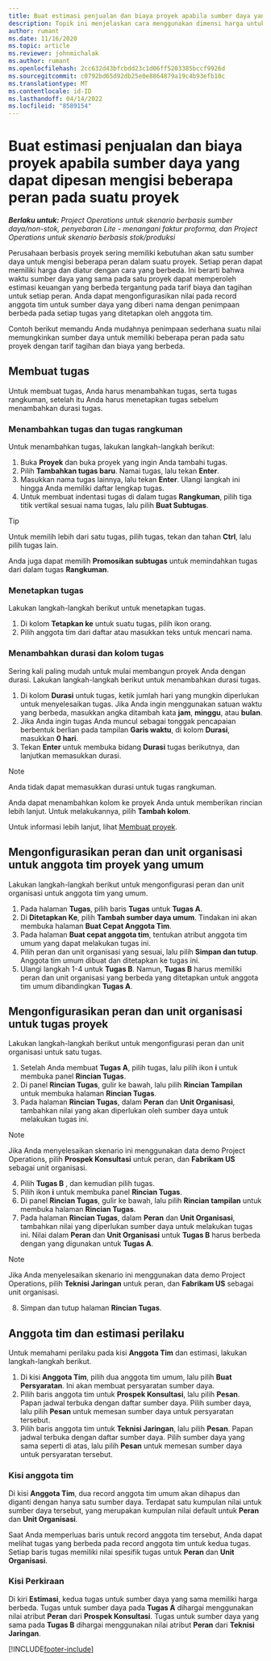 ```yaml
---
title: Buat estimasi penjualan dan biaya proyek apabila sumber daya yang dapat dipesan mengisi beberapa peran pada suatu proyek
description: Topik ini menjelaskan cara menggunakan dimensi harga untuk mendukung estimasi harga dan biaya untuk sumber daya yang mengisi beberapa peran pada satu proyek.
author: rumant
ms.date: 11/16/2020
ms.topic: article
ms.reviewer: johnmichalak
ms.author: rumant
ms.openlocfilehash: 2cc632d43bfcbdd23c1d06ff5203385bccf9926d
ms.sourcegitcommit: c0792bd65d92db25e0e8864879a19c4b93efb10c
ms.translationtype: MT
ms.contentlocale: id-ID
ms.lasthandoff: 04/14/2022
ms.locfileid: "8589154"
---
```

# <a name="estimate-project-sales-and-costs-when-a-bookable-resource-fills-multiple-roles-on-a-project"></a>Buat estimasi penjualan dan biaya proyek apabila sumber daya yang dapat dipesan mengisi beberapa peran pada suatu proyek 

_**Berlaku untuk:** Project Operations untuk skenario berbasis sumber daya/non-stok, penyebaran Lite - menangani faktur proforma, dan Project Operations untuk skenario berbasis stok/produksi_ 

Perusahaan berbasis proyek sering memiliki kebutuhan akan satu sumber daya untuk mengisi beberapa peran dalam suatu proyek. Setiap peran dapat memiliki harga dan diatur dengan cara yang berbeda. Ini berarti bahwa waktu sumber daya yang sama pada satu proyek dapat memperoleh estimasi keuangan yang berbeda tergantung pada tarif biaya dan tagihan untuk setiap peran. Anda dapat mengonfigurasikan nilai pada record anggota tim untuk sumber daya yang diberi nama dengan penimpaan berbeda pada setiap tugas yang ditetapkan oleh anggota tim.

Contoh berikut memandu Anda mudahnya penimpaan sederhana suatu nilai memungkinkan sumber daya untuk memiliki beberapa peran pada satu proyek dengan tarif tagihan dan biaya yang berbeda.

## <a name="create-tasks"></a>Membuat tugas
Untuk membuat tugas, Anda harus menambahkan tugas, serta tugas rangkuman, setelah itu Anda harus menetapkan tugas sebelum menambahkan durasi tugas. 

### <a name="add-tasks-and-summary-tasks"></a>Menambahkan tugas dan tugas rangkuman
Untuk menambahkan tugas, lakukan langkah-langkah berikut:

1. Buka **Proyek** dan buka proyek yang ingin Anda tambahi tugas.
2. Pilih **Tambahkan tugas baru**. Namai tugas, lalu tekan **Enter**.
3. Masukkan nama tugas lainnya, lalu tekan **Enter**. Ulangi langkah ini hingga Anda memiliki daftar lengkap tugas.
3. Untuk membuat indentasi tugas di dalam tugas **Rangkuman**, pilih tiga titik vertikal sesuai nama tugas, lalu pilih **Buat Subtugas**. 

  > [!TIP]
  > Untuk memilih lebih dari satu tugas, pilih tugas, tekan dan tahan **Ctrl**, lalu pilih tugas lain.
  >
  > Anda juga dapat memilih **Promosikan subtugas** untuk memindahkan tugas dari dalam tugas **Rangkuman**.

### <a name="assign-tasks"></a>Menetapkan tugas

Lakukan langkah-langkah berikut untuk menetapkan tugas.

1. Di kolom **Tetapkan ke** untuk suatu tugas, pilih ikon orang.
2. Pilih anggota tim dari daftar atau masukkan teks untuk mencari nama.

### <a name="add-task-duration-and-columns"></a>Menambahkan durasi dan kolom tugas

Sering kali paling mudah untuk mulai membangun proyek Anda dengan durasi. Lakukan langkah-langkah berikut untuk menambahkan durasi tugas.

1. Di kolom **Durasi** untuk tugas, ketik jumlah hari yang mungkin diperlukan untuk menyelesaikan tugas. Jika Anda ingin menggunakan satuan waktu yang berbeda, masukkan angka ditambah kata **jam**, **minggu**, atau **bulan**.
2. Jika Anda ingin tugas Anda muncul sebagai tonggak pencapaian berbentuk berlian pada tampilan **Garis waktu**, di kolom **Durasi**, masukkan **0 hari**.
3. Tekan **Enter** untuk membuka bidang **Durasi** tugas berikutnya, dan lanjutkan memasukkan durasi.

  > [!NOTE]
  > Anda tidak dapat memasukkan durasi untuk tugas rangkuman.

Anda dapat menambahkan kolom ke proyek Anda untuk memberikan rincian lebih lanjut. Untuk melakukannya, pilih **Tambah kolom**. 

Untuk informasi lebih lanjut, lihat [Membuat proyek](https://support.microsoft.com/en-us/office/create-a-project-a5b5e823-fb2e-45fd-be00-7d84422d9749).

## <a name="set-up-the-role-and-organization-unit-for-a-generic-project-team-member"></a>Mengonfigurasikan peran dan unit organisasi untuk anggota tim proyek yang umum
Lakukan langkah-langkah berikut untuk mengonfigurasi peran dan unit organisasi untuk anggota tim yang umum.

1. Pada halaman **Tugas**, pilih baris **Tugas** untuk **Tugas A**. 
2. Di **Ditetapkan Ke**, pilih **Tambah sumber daya umum**. Tindakan ini akan membuka halaman **Buat Cepat Anggota Tim**.
3. Pada halaman **Buat cepat anggota tim**, tentukan atribut anggota tim umum yang dapat melakukan tugas ini.
4. Pilih peran dan unit organisasi yang sesuai, lalu pilih **Simpan dan tutup**. Anggota tim umum dibuat dan ditetapkan ke tugas ini. 
5. Ulangi langkah 1-4 untuk **Tugas B**. Namun, **Tugas B** harus memiliki peran dan unit organisasi yang berbeda yang ditetapkan untuk anggota tim umum dibandingkan **Tugas A**. 

## <a name="set-up-the-role-and-organization-unit-for-a-project-task"></a>Mengonfigurasikan peran dan unit organisasi untuk tugas proyek
Lakukan langkah-langkah berikut untuk mengonfigurasi peran dan unit organisasi untuk satu tugas.

1. Setelah Anda membuat **Tugas A**, pilih tugas, lalu pilih ikon **i** untuk membuka panel **Rincian Tugas**. 
2. Di panel **Rincian Tugas**, gulir ke bawah, lalu pilih **Rincian Tampilan** untuk membuka halaman **Rincian Tugas**.
3. Pada halaman **Rincian Tugas**, dalam **Peran** dan **Unit Organisasi**, tambahkan nilai yang akan diperlukan oleh sumber daya untuk melakukan tugas ini. 

  > [!NOTE]
  > Jika Anda menyelesaikan skenario ini menggunakan data demo Project Operations, pilih **Prospek Konsultasi** untuk peran, dan **Fabrikam US** sebagai unit organisasi.

4. Pilih **Tugas B** , dan kemudian pilih tugas.
5. Pilih ikon **i** untuk membuka panel **Rincian Tugas**. 
6. Di panel **Rincian Tugas**, gulir ke bawah, lalu pilih **Rincian tampilan** untuk membuka halaman **Rincian Tugas**.
7. Pada halaman **Rincian Tugas**, dalam **Peran** dan **Unit Organisasi**, tambahkan nilai yang diperlukan sumber daya untuk melakukan tugas ini. Nilai dalam **Peran** dan **Unit Organisasi** untuk **Tugas B** harus berbeda dengan yang digunakan untuk **Tugas A**. 

  > [!NOTE]
  > Jika Anda menyelesaikan skenario ini menggunakan data demo Project Operations, pilih **Teknisi Jaringan** untuk peran, dan **Fabrikam US** sebagai unit organisasi.

8. Simpan dan tutup halaman **Rincian Tugas**. 

## <a name="team-member-and-estimates-behavior"></a>Anggota tim dan estimasi perilaku 
Untuk memahami perilaku pada kisi **Anggota Tim** dan estimasi, lakukan langkah-langkah berikut.

1. Di kisi **Anggota Tim**, pilih dua anggota tim umum, lalu pilih **Buat Persyaratan**. Ini akan membuat persyaratan sumber daya. 
2. Pilih baris anggota tim untuk **Prospek Konsultasi**, lalu pilih **Pesan**. Papan jadwal terbuka dengan daftar sumber daya. Pilih sumber daya, lalu pilih **Pesan** untuk memesan sumber daya untuk persyaratan tersebut.
3. Pilih baris anggota tim untuk **Teknisi Jaringan**, lalu pilih **Pesan**. Papan jadwal terbuka dengan daftar sumber daya. Pilih sumber daya yang sama seperti di atas, lalu pilih **Pesan** untuk memesan sumber daya untuk persyaratan tersebut.

### <a name="team-member-grid"></a>Kisi anggota tim 

Di kisi **Anggota Tim**, dua record anggota tim umum akan dihapus dan diganti dengan hanya satu sumber daya. Terdapat satu kumpulan nilai untuk sumber daya tersebut, yang merupakan kumpulan nilai default untuk **Peran** dan **Unit Organisasi**.

Saat Anda memperluas baris untuk record anggota tim tersebut, Anda dapat melihat tugas yang berbeda pada record anggota tim untuk kedua tugas. Setiap baris tugas memiliki nilai spesifik tugas untuk **Peran** dan **Unit Organisasi**. 

### <a name="estimates-grid"></a>Kisi Perkiraan 

Di kiri **Estimasi**, kedua tugas untuk sumber daya yang sama memiliki harga berbeda. Tugas untuk sumber daya pada **Tugas A** dihargai menggunakan nilai atribut **Peran** dari **Prospek Konsultasi**. Tugas untuk sumber daya yang sama pada **Tugas B** dihargai menggunakan nilai atribut **Peran** dari **Teknisi Jaringan**.


[!INCLUDE[footer-include](../includes/footer-banner.md)]
